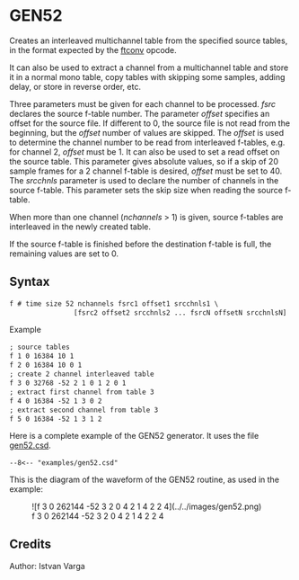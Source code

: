 <!--
id:GEN52
category:
-->
# GEN52
Creates an interleaved multichannel table from the specified source tables, in the format expected by the [ftconv](../../opcodes/ftconv) opcode.

It can also be used to extract a channel from a multichannel table and store it in a normal mono table, copy tables with skipping some samples, adding delay, or store in reverse order, etc.

Three parameters must be given for each channel to be processed. _fsrc_ declares the source f-table number. The parameter _offset_ specifies an offset for the source file. If different to 0, the source file is not read from the beginning, but the  _offset_ number of values are skipped. The _offset_ is used to determine the channel number to be read from interleaved f-tables, e.g. for channel 2, _offset_ must be 1. It can also be used to set a read offset on the source table. This parameter gives absolute values, so if a skip of 20 sample frames for a 2 channel f-table is desired, _offset_ must be set to 40. The _srcchnls_ parameter is used to declare the number of channels in the source f-table. This parameter sets the skip size when reading the source f-table.

When more than one channel (_nchannels_ > 1) is given, source f-tables are interleaved in the newly created table.

If the source f-table is finished before the destination f-table is full, the remaining values are set to 0.

## Syntax
``` csound-orc
f # time size 52 nchannels fsrc1 offset1 srcchnls1 \
                [fsrc2 offset2 srcchnls2 ... fsrcN offsetN srcchnlsN]
```

Example

``` csound-sco
; source tables
f 1 0 16384 10 1
f 2 0 16384 10 0 1
; create 2 channel interleaved table
f 3 0 32768 -52 2 1 0 1 2 0 1
; extract first channel from table 3
f 4 0 16384 -52 1 3 0 2
; extract second channel from table 3
f 5 0 16384 -52 1 3 1 2
```

Here is a complete example of the GEN52 generator. It uses the file [gen52.csd](../../examples/gen52.csd).

``` csound-csd title="Example of the GEN52 generator." linenums="1"
--8<-- "examples/gen52.csd"
```

This is the diagram of the waveform of the GEN52 routine, as used in the example:

<figure markdown="span">
![f 3 0 262144 -52 3 2 0 4 2 1 4 2 2 4](../../images/gen52.png)
<figcaption>f 3 0 262144 -52 3 2 0 4 2 1 4 2 2 4</figcaption>
</figure>

## Credits

Author: Istvan Varga
